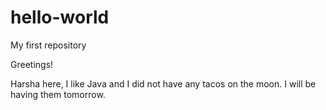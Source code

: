 # hello-world
My first repository

Greetings!

Harsha here, I like Java and I did not have any tacos on the moon.
I will be having them tomorrow.
